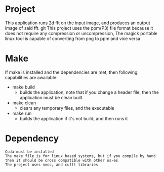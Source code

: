 # Project
This application runs 2d fft on the input image, and produces an output image of said fft.
git
This project uses the ppm(P3) file format because it does not require any compression or uncompression, 
The magick portable linux tool is capable of converting from png to ppm and vice versa

# Make
If make is installed and the dependencies are met, then following capabilities are awailable:

- make build
    - builds the application, note that if you change a header file, then the application must be clean built
- make clean
    - clears any temporary files, and the executable
- make run
    - builds the application if it's not build, and then runs it

# Dependency
    Cuda must be installed
    The make file is for linux based systems, but if you compile by hand then it should be cross compatible with other os-es
    The project uses nvcc, and cufft libraries